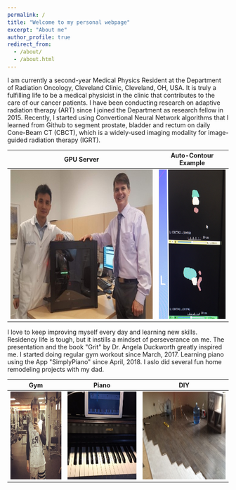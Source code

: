 ```yaml
---
permalink: /
title: "Welcome to my personal webpage"
excerpt: "About me"
author_profile: true
redirect_from: 
  - /about/
  - /about.html
---
```


I am currently a second-year Medical Physics Resident at the Department of Radiation Oncology, Cleveland Clinic, Cleveland, OH, USA. It is truly a fulfilling life to be a medical physicist in the clinic that contributes to the care of our cancer patients. I have been conducting research on adaptive radiation therapy (ART) since I joined the Department as research fellow in 2015. Recently, I started using Convertional Neural Network algorithms that I learned from Github to segment prostate, bladder and rectum on daily Cone-Beam CT (CBCT), which is a widely-used imaging modality for image-guided radiation therapy (IGRT). 

| GPU Server| Auto-Contour Example|
| --- | --- |
|<img src="/images/GPUserver.jpg" alt="alt text" height='340'>  |<img src="/images/CBCTContour.jpg" alt="alt text" height="340">|
 

I love to keep improving myself every day and learning new skills. Residency life is tough, but it instills a mindset of perseverance on me. The presentation and the book "Grit" by Dr. Angela Duckworth greatly inspired me. I started doing regular gym workout since March, 2017. Learning piano using the App "SimplyPiano" since April, 2018. I aslo did several fun home remodeling projects with my dad.

| Gym | Piano | DIY|
| --- | --- | --- |
|<img src="/images/Gym.jpg" alt="alt text" height="200" > |<img src="/images/Piano.jpg" alt="alt text" height="200">|<img src="/images/DIY3.jpg" alt="alt text" height="200">|
